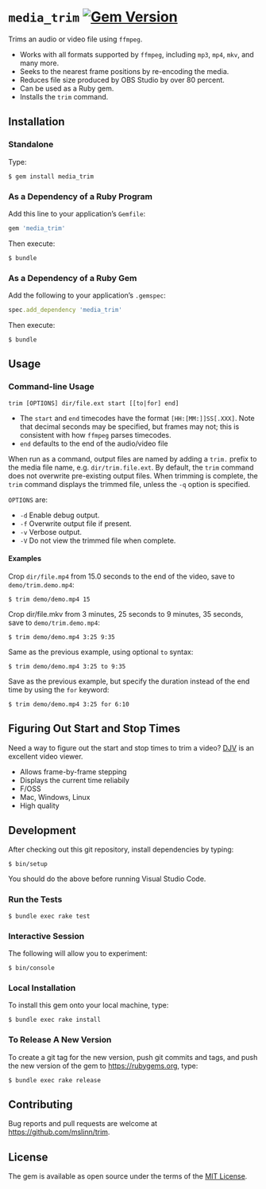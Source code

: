 # `media_trim` [![Gem Version](https://badge.fury.io/rb/media_trim.svg)](https://badge.fury.io/rb/media_trim)

Trims an audio or video file using `ffmpeg`.

* Works with all formats supported by `ffmpeg`, including `mp3`, `mp4`, `mkv`, and many more.
* Seeks to the nearest frame positions by re-encoding the media.
* Reduces file size produced by OBS Studio by over 80 percent.
* Can be used as a Ruby gem.
* Installs the `trim` command.


## Installation

### Standalone

Type:

```shell
$ gem install media_trim
```

### As a Dependency of a Ruby Program

Add this line to your application&rsquo;s `Gemfile`:

```ruby
gem 'media_trim'
```

Then execute:

```shell
$ bundle
```

### As a Dependency of a Ruby Gem

Add the following to your application&rsquo;s `.gemspec`:

```ruby
spec.add_dependency 'media_trim'
```

Then execute:

```shell
$ bundle
```

## Usage

### Command-line Usage

```shell
trim [OPTIONS] dir/file.ext start [[to|for] end]
```

* The `start` and `end` timecodes have the format `[HH:[MM:]]SS[.XXX]`.
  Note that decimal seconds may be specified, but frames may not;
  this is consistent with how `ffmpeg` parses timecodes.
* `end` defaults to the end of the audio/video file

When run as a command, output files are named by adding a `trim.` prefix to the media file name,
e.g. `dir/trim.file.ext`.
By default, the `trim` command does not overwrite pre-existing output files.
When trimming is complete, the `trim` command displays the trimmed file,
unless the `-q` option is specified.

`OPTIONS` are:

* `-d` Enable debug output.
* `-f` Overwrite output file if present.
* `-v` Verbose output.
* `-V` Do not view the trimmed file when complete.


#### Examples

Crop `dir/file.mp4` from 15.0 seconds to the end of the video, save to `demo/trim.demo.mp4`:

```shell
$ trim demo/demo.mp4 15
```

Crop dir/file.mkv from 3 minutes, 25 seconds to 9 minutes, 35 seconds, save to `demo/trim.demo.mp4`:

```shell
$ trim demo/demo.mp4 3:25 9:35
```

Same as the previous example, using optional `to` syntax:

```shell
$ trim demo/demo.mp4 3:25 to 9:35
```

Save as the previous example, but specify the duration instead of the end time by using the `for` keyword:

```shell
$ trim demo/demo.mp4 3:25 for 6:10
```


## Figuring Out Start and Stop Times

Need a way to figure out the start and stop times to trim a video?
[DJV](https://darbyjohnston.github.io/DJV/) is an excellent video viewer.

* Allows frame-by-frame stepping
* Displays the current time reliabily
* F/OSS
* Mac, Windows, Linux
* High quality


## Development

After checking out this git repository, install dependencies by typing:

```shell
$ bin/setup
```

You should do the above before running Visual Studio Code.


### Run the Tests

```shell
$ bundle exec rake test
```


### Interactive Session

The following will allow you to experiment:

```shell
$ bin/console
```


### Local Installation

To install this gem onto your local machine, type:

```shell
$ bundle exec rake install
```


### To Release A New Version

To create a git tag for the new version, push git commits and tags,
and push the new version of the gem to https://rubygems.org, type:

```shell
$ bundle exec rake release
```


## Contributing

Bug reports and pull requests are welcome at https://github.com/mslinn/trim.


## License

The gem is available as open source under the terms of the [MIT License](https://opensource.org/licenses/MIT).

